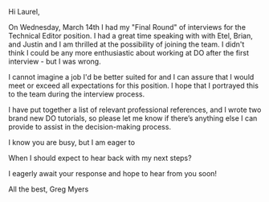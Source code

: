 Hi Laurel,

On Wednesday, March 14th I had my "Final Round" of interviews for the Technical Editor position. 
I had a great time speaking with with Etel, Brian, and Justin and I am thrilled at the possibility of joining the team.
I didn't think I could be any more enthusiastic about working at DO  after the first interview - but I was wrong.

I cannot imagine a job I'd be better suited for and I can assure that I would meet or exceed all expectations for this position. I hope that I portrayed this to the team during the interview process.

I have put together a list of relevant professional references, and I wrote two brand new DO tutorials, so please let me know if there’s anything else I can provide to assist in the decision-making process.

I know you are busy, but I am eager to 

When I should expect to hear back with my next steps?

I eagerly await your response and hope to hear from you soon!

All the best,
Greg Myers